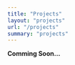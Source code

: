 ```yaml
---
title: "Projects"
layout: "projects"
url: "/projects"
summary: "projects"
---
```


**Comming Soon...**